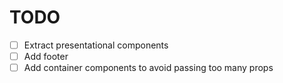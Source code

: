 # TODO

- [ ] Extract presentational components
- [ ] Add footer
- [ ] Add container components to avoid passing too many props 